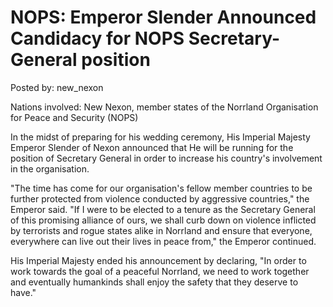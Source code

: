 # NOPS: Emperor Slender Announced Candidacy for NOPS Secretary-General position

Posted by: new_nexon

Nations involved: New Nexon, member states of the Norrland Organisation for Peace and Security (NOPS)

In the midst of preparing for his wedding ceremony, His Imperial Majesty Emperor Slender of Nexon announced that He will be running for the position of Secretary General in order to increase his country's involvement in the organisation.

"The time has come for our organisation's fellow member countries to be further protected from violence conducted by aggressive countries," the Emperor said. "If I were to be elected to a tenure as the Secretary General of this promising alliance of ours, we shall curb down on violence inflicted by terrorists and rogue states alike in Norrland and ensure that everyone, everywhere can live out their lives in peace from," the Emperor continued. 

His Imperial Majesty ended his announcement by declaring, "In order to work towards the goal of a peaceful Norrland, we need to work together and eventually humankinds shall enjoy the safety that they deserve to have."